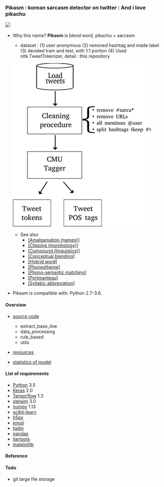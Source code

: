 ### Pikasm : korean sarcasm detector on twitter : And i love pikachu

[<img src="https://media1.tenor.com/images/03437a3a7a4a9084caecf563850e3569/tenor.gif?itemid=9054712">](https://media1.tenor.com/)

* Why this name? **Pikasm** is blend word, pikachu + sarcasm


    * dataset : (1) user anonymous (2) removed hashtag and made label (3) devided train and test, with 1:1 portion (4) Used nltk.TweetTokenizer, detail : this repository[]()
    
    
    ![image](/res/images/pipeline_clean_tokens.png)
    
    
    * See also
        * [[Amalgamation (names)]](https://en.wikipedia.org/wiki/Blend_word)
        * [[Clipping (morphology)]](https://en.wikipedia.org/wiki/Clipping_(morphology))
        * [[Compound (linguistics)]](https://en.wikipedia.org/wiki/Compound_(linguistics))
        * [[Conceptual blending]](https://en.wikipedia.org/wiki/Conceptual_blending)
        * [[Hybrid word]](https://en.wikipedia.org/wiki/Hybrid_word)
        * [[Phonestheme]](https://en.wikipedia.org/wiki/Phonestheme)
        * [[Phono-semantic matching]](https://en.wikipedia.org/wiki/Phono-semantic_matching)
        * [[Portmanteau]](https://en.wikipedia.org/wiki/Portmanteau)
        * [[Syllabic abbreviation]](https://en.wikipedia.org/wiki/Syllabic_abbreviation)


* Pikasm is compatible with: Python 2.7-3.6.

#### Overview

* [source code](/src)
    * extract_base_line
    * data_processing
    * rule_based
    * utils
    
* [resources](/res)
* [statistics of model](/stats)

#### List of requirements
* [Python](https://www.python.org/downloads/) 3.5
* [Keras](https://github.com/fchollet/keras) 2.0
* [Tensorflow](https://www.tensorflow.org/install/) 1.3
* [gensim](https://github.com/RaRe-Technologies/gensim) 3.0 
* [numpy](https://github.com/numpy/numpy) 1.13
* [scikit-learn](https://github.com/scikit-learn/scikit-learn)
* [h5py](https://github.com/h5py/h5py)
* [emoji](https://github.com/carpedm20/emoji)
* [tqdm](https://github.com/tqdm/tqdm)
* [pandas](https://github.com/pandas-dev/pandas)
* [itertools](https://pypi.python.org/pypi/more-itertools) 
* [matplotlib](https://github.com/matplotlib/matplotlib)

#### Reference

#### Todo

- git large file storage


